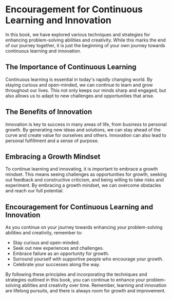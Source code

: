 Encouragement for Continuous Learning and Innovation
============================================================================

In this book, we have explored various techniques and strategies for enhancing problem-solving abilities and creativity. While this marks the end of our journey together, it is just the beginning of your own journey towards continuous learning and innovation.

The Importance of Continuous Learning
-------------------------------------

Continuous learning is essential in today's rapidly changing world. By staying curious and open-minded, we can continue to learn and grow throughout our lives. This not only keeps our minds sharp and engaged, but also allows us to adapt to new challenges and opportunities that arise.

The Benefits of Innovation
--------------------------

Innovation is key to success in many areas of life, from business to personal growth. By generating new ideas and solutions, we can stay ahead of the curve and create value for ourselves and others. Innovation can also lead to personal fulfillment and a sense of purpose.

Embracing a Growth Mindset
--------------------------

To continue learning and innovating, it is important to embrace a growth mindset. This means seeing challenges as opportunities for growth, seeking out feedback and constructive criticism, and being willing to take risks and experiment. By embracing a growth mindset, we can overcome obstacles and reach our full potential.

Encouragement for Continuous Learning and Innovation
----------------------------------------------------

As you continue on your journey towards enhancing your problem-solving abilities and creativity, remember to:

* Stay curious and open-minded.
* Seek out new experiences and challenges.
* Embrace failure as an opportunity for growth.
* Surround yourself with supportive people who encourage your growth.
* Celebrate your successes along the way.

By following these principles and incorporating the techniques and strategies outlined in this book, you can continue to enhance your problem-solving abilities and creativity over time. Remember, learning and innovation are lifelong pursuits, and there is always room for growth and improvement.
